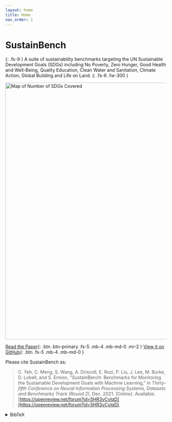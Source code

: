 ```yaml
---
layout: home
title: Home
nav_order: 1
---
```


# SustainBench
{: .fs-9 }
A suite of sustainability benchmarks targeting the UN Sustainable Development Goals (SDGs) including No Poverty, Zero Hunger, Good Health and Well-Being, Quality Education, Clean Water and Sanitation, Climate Action, Global Building and Life on Land.
{: .fs-6 .fw-300 }

<img src="{{ site.baseurl }}/assets/images/fig2.png" width="800" title="Map of Number of SDGs Covered">

[Read the Paper](https://openreview.net/forum?id=5HR3vCylqD){: .btn .btn-primary .fs-5 .mb-4 .mb-md-0 .mr-2 } [View it on GitHub](https://github.com/sustainlab-group/sustainbench/){: .btn .fs-5 .mb-4 .mb-md-0 }

Please cite SustainBench as:

> C. Yeh, C. Meng, S. Wang, A. Driscoll, E. Rozi, P. Liu, J. Lee, M. Burke, D. Lobell, and S. Ermon, "SustainBench: Benchmarks for Monitoring the Sustainable Development Goals with Machine Learning," in _Thirty-fifth Conference on Neural Information Processing Systems, Datasets and Benchmarks Track (Round 2)_, Dec. 2021. [Online]. Available: [https://openreview.net/forum?id=5HR3vCylqD](https://openreview.net/forum?id=5HR3vCylqD).

<details markdown="block">
<summary>BibTeX</summary>

```tex
@inproceedings{
    yeh2021sustainbench,
    title = {SustainBench: Benchmarks for Monitoring the Sustainable Development Goals with Machine Learning},
    author = {Christopher Yeh and Chenlin Meng and Sherrie Wang and Anne Driscoll and Erik Rozi and Patrick Liu and Jihyeon Lee and Marshall Burke and David Lobell and Stefano Ermon},
    booktitle = {Thirty-fifth Conference on Neural Information Processing Systems, Datasets and Benchmarks Track (Round 2)},
    year = {2021},
    month = {12},
    url = {https://openreview.net/forum?id=5HR3vCylqD}
}
```

</details>
